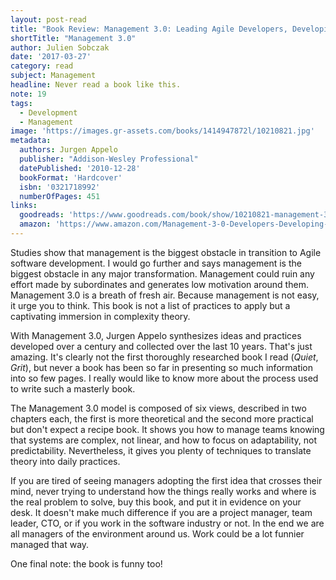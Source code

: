 ```yaml
---
layout: post-read
title: "Book Review: Management 3.0: Leading Agile Developers, Developing Agile Leaders"
shortTitle: "Management 3.0"
author: Julien Sobczak
date: '2017-03-27'
category: read
subject: Management
headline: Never read a book like this.
note: 19
tags:
  - Development
  - Management
image: 'https://images.gr-assets.com/books/1414947872l/10210821.jpg'
metadata:
  authors: Jurgen Appelo
  publisher: "Addison-Wesley Professional"
  datePublished: '2010-12-28'
  bookFormat: 'Hardcover'
  isbn: '0321718992'
  numberOfPages: 451
links:
  goodreads: 'https://www.goodreads.com/book/show/10210821-management-3-0'
  amazon: 'https://www.amazon.com/Management-3-0-Developers-Developing-Addison-Wesley/dp/0321712471/'
---
```



Studies show that management is the biggest obstacle in transition to Agile software development. I would go further and says management is the biggest obstacle in any major transformation. Management could ruin any effort made by subordinates and generates low motivation around them. Management 3.0 is a breath of fresh air. Because management is not easy, it urge you to think. This book is not a list of practices to apply but a captivating immersion in complexity theory.

With Management 3.0, Jurgen Appelo synthesizes ideas and practices developed over a century and collected over the last 10 years. That's just amazing. It's clearly not the first thoroughly researched book I read (*Quiet*, *Grit*), but never a book has been so far in presenting so much information into so few pages. I really would like to know more about the process used to write such a masterly book.

The Management 3.0 model is composed of six views, described in two chapters each, the first is more theoretical and the second more practical but don't expect a recipe book. It shows you how to manage teams knowing that systems are complex, not linear, and how to focus on adaptability, not predictability. Nevertheless, it gives you plenty of techniques to translate theory into daily practices.

If you are tired of seeing managers adopting the first idea that crosses their mind, never trying to understand how the things really works and where is the real problem to solve, buy this book, and put it in evidence on your desk. It doesn't make much difference if you are a project manager, team leader, CTO, or if you work in the software industry or not. In the end we are all managers of the environment around us. Work could be a lot funnier managed that way.

One final note: the book is funny too!
